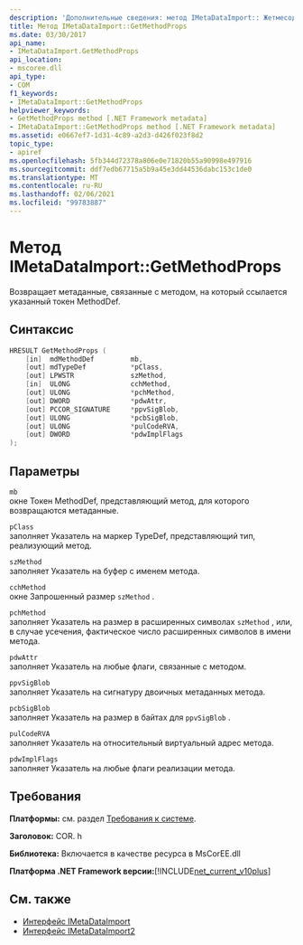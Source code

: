 ```yaml
---
description: 'Дополнительные сведения: метод IMetaDataImport:: Жетмесодпропс'
title: Метод IMetaDataImport::GetMethodProps
ms.date: 03/30/2017
api_name:
- IMetaDataImport.GetMethodProps
api_location:
- mscoree.dll
api_type:
- COM
f1_keywords:
- IMetaDataImport::GetMethodProps
helpviewer_keywords:
- GetMethodProps method [.NET Framework metadata]
- IMetaDataImport::GetMethodProps method [.NET Framework metadata]
ms.assetid: e0667ef7-1d31-4c89-a2d3-d426f023f8d2
topic_type:
- apiref
ms.openlocfilehash: 5fb344d72378a806e0e71820b55a90998e497916
ms.sourcegitcommit: ddf7edb67715a5b9a45e3dd44536dabc153c1de0
ms.translationtype: MT
ms.contentlocale: ru-RU
ms.lasthandoff: 02/06/2021
ms.locfileid: "99783887"
---
```

# <a name="imetadataimportgetmethodprops-method"></a>Метод IMetaDataImport::GetMethodProps

Возвращает метаданные, связанные с методом, на который ссылается указанный токен MethodDef.  
  
## <a name="syntax"></a>Синтаксис  
  
```cpp  
HRESULT GetMethodProps (  
    [in]  mdMethodDef         mb,  
    [out] mdTypeDef           *pClass,  
    [out] LPWSTR              szMethod,  
    [in]  ULONG               cchMethod,  
    [out] ULONG               *pchMethod,  
    [out] DWORD               *pdwAttr,  
    [out] PCCOR_SIGNATURE     *ppvSigBlob,  
    [out] ULONG               *pcbSigBlob,  
    [out] ULONG               *pulCodeRVA,  
    [out] DWORD               *pdwImplFlags  
);  
```  
  
## <a name="parameters"></a>Параметры  

 `mb`  
 окне Токен MethodDef, представляющий метод, для которого возвращаются метаданные.  
  
 `pClass`  
 заполняет Указатель на маркер TypeDef, представляющий тип, реализующий метод.  
  
 `szMethod`  
 заполняет Указатель на буфер с именем метода.  
  
 `cchMethod`  
 окне Запрошенный размер `szMethod` .  
  
 `pchMethod`  
 заполняет Указатель на размер в расширенных символах `szMethod` , или, в случае усечения, фактическое число расширенных символов в имени метода.  
  
 `pdwAttr`  
 заполняет Указатель на любые флаги, связанные с методом.  
  
 `ppvSigBlob`  
 заполняет Указатель на сигнатуру двоичных метаданных метода.  
  
 `pcbSigBlob`  
 заполняет Указатель на размер в байтах для `ppvSigBlob` .  
  
 `pulCodeRVA`  
 заполняет Указатель на относительный виртуальный адрес метода.  
  
 `pdwImplFlags`  
 заполняет Указатель на любые флаги реализации метода.  
  
## <a name="requirements"></a>Требования  

 **Платформы:** см. раздел [Требования к системе](../../get-started/system-requirements.md).  
  
 **Заголовок:** COR. h  
  
 **Библиотека:** Включается в качестве ресурса в MsCorEE.dll  
  
 **Платформа .NET Framework версии:**[!INCLUDE[net_current_v10plus](../../../../includes/net-current-v10plus-md.md)]  
  
## <a name="see-also"></a>См. также

- [Интерфейс IMetaDataImport](imetadataimport-interface.md)
- [Интерфейс IMetaDataImport2](imetadataimport2-interface.md)
